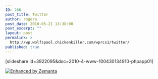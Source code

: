 ```yaml
---
ID: 266
post_title: Twitter
author: rogera
post_date: 2010-05-21 13:38:00
post_excerpt: ""
layout: post
permalink: >
  http://wp.wolfspool.chickenkiller.com/wprcs1/twitter/
published: true
---
```

[slideshare id=3922095&amp;doc=2010-4-www-100430134910-phpapp01]
<div class="zemanta-pixie"><a class="zemanta-pixie-a" title="Enhanced by Zemanta" href="http://www.zemanta.com/"><img class="zemanta-pixie-img" src="http://img.zemanta.com/zemified_a.png?x-id=930edaee-4015-4439-96fa-296642d78245" alt="Enhanced by Zemanta" /></a></div>